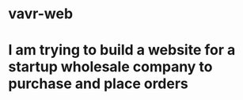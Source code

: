 # vavr-web
<h1>I am trying to build a website for a startup wholesale company to purchase and place orders </h1>
